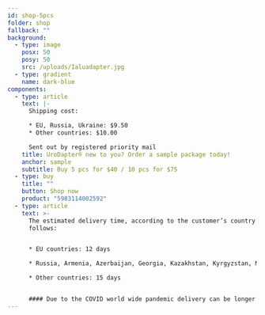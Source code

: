 ```yaml
---
id: shop-5pcs
folder: shop
fallback: ""
background:
  - type: image
    posx: 50
    posy: 50
    src: /uploads/Ialuadapter.jpg
  - type: gradient
    name: dark-blue
components:
  - type: article
    text: |-
      Shipping cost:

      * EU, Russia, Ukraine: $9.50
      * Other countries: $10.00

      Sent out by registered priority mail
    title: UroDapter® new to you? Order a sample package today!
    anchor: sample
    subtitle: Buy 5 pcs for $40 / 10 pcs for $75
  - type: buy
    title: ""
    button: Shop now
    product: "5983114002592"
  - type: article
    text: >-
      The estimated delivery time, according to the customer’s country as
      follows:


      * EU countries: 12 days

      * Russia, Armenia, Azerbaijan, Georgia, Kazakhstan, Kyrgyzstan, Moldova, Tajikistan, Turkmenistan, Ukraine, Uzbekistan: 19 days

      * Other countries: 15 days


      #### Due to the COVID world wide pandemic delivery can be longer than usual.
---
```

